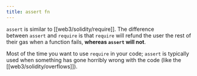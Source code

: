 ```yaml
---
title: assert fn
---
```


`assert` is similar to [[web3/solidity/require]]. The difference between `assert` and `require` is that `require` will refund the user the rest of their gas when a function fails, **whereas `assert` will not**.

Most of the time you want to use `require` in your code; `assert` is typically used when something has gone horribly wrong with the code (like the [[web3/solidity/overflows]]).
